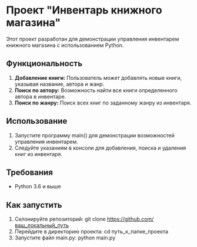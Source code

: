 # Проект "Инвентарь книжного магазина"


Этот проект разработан для демонстрации управления инвентарем книжного магазина с использованием Python.

## Функциональность

1. **Добавление книги:** Пользователь может добавлять новые книги, указывая название, автора и жанр.
2. **Поиск по автору:** Возможность найти все книги определенного автора в инвентаре.
3. **Поиск по жанру:** Поиск всех книг по заданному жанру из инвентаря.

## Использование

1. Запустите программу main() для демонстрации возможностей управления инвентарем.
2. Следуйте указаниям в консоли для добавления, поиска и удаления книг из инвентаря.

## Требования

- Python 3.6 и выше

## Как запустить

1. Склонируйте репозиторий: git clone https://github.com/ваш_локальный_путь
2. Перейдите в директорию проекта: cd путь_к_папке_проекта
3. Запустите файл main.py: python main.py
